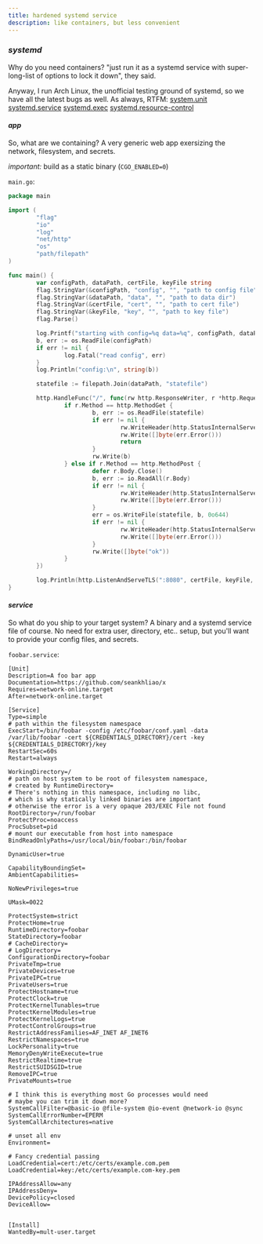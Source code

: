 ```yaml
---
title: hardened systemd service
description: like containers, but less convenient
---
```


### _systemd_

Why do you need containers?
"just run it as a systemd service with super-long-list
of options to lock it down", they said.

Anyway, I run Arch Linux, the unofficial testing ground of systemd,
so we have all the latest bugs as well.
As always, RTFM:
[system.unit](https://man.archlinux.org/man/systemd.unit.5.en)
[systemd.service](https://man.archlinux.org/man/systemd.service.5)
[systemd.exec](https://man.archlinux.org/man/systemd.exec.5.en)
[systemd.resource-control](https://man.archlinux.org/man/systemd.resource-control.5.en)

#### _app_

So, what are we containing?
A very generic web app exersizing the network, filesystem, and secrets.

_important:_ build as a static binary (`CGO_ENABLED=0`)

`main.go`:

```go
package main

import (
        "flag"
        "io"
        "log"
        "net/http"
        "os"
        "path/filepath"
)

func main() {
        var configPath, dataPath, certFile, keyFile string
        flag.StringVar(&configPath, "config", "", "path to config file")
        flag.StringVar(&dataPath, "data", "", "path to data dir")
        flag.StringVar(&certFile, "cert", "", "path to cert file")
        flag.StringVar(&keyFile, "key", "", "path to key file")
        flag.Parse()

        log.Printf("starting with config=%q data=%q", configPath, dataPath)
        b, err := os.ReadFile(configPath)
        if err != nil {
                log.Fatal("read config", err)
        }
        log.Println("config:\n", string(b))

        statefile := filepath.Join(dataPath, "statefile")

        http.HandleFunc("/", func(rw http.ResponseWriter, r *http.Request) {
                if r.Method == http.MethodGet {
                        b, err := os.ReadFile(statefile)
                        if err != nil {
                                rw.WriteHeader(http.StatusInternalServerError)
                                rw.Write([]byte(err.Error()))
                                return
                        }
                        rw.Write(b)
                } else if r.Method == http.MethodPost {
                        defer r.Body.Close()
                        b, err := io.ReadAll(r.Body)
                        if err != nil {
                                rw.WriteHeader(http.StatusInternalServerError)
                                rw.Write([]byte(err.Error()))
                        }
                        err = os.WriteFile(statefile, b, 0o644)
                        if err != nil {
                                rw.WriteHeader(http.StatusInternalServerError)
                                rw.Write([]byte(err.Error()))
                        }
                        rw.Write([]byte("ok"))
                }
        })

        log.Println(http.ListenAndServeTLS(":8080", certFile, keyFile, nil))
}
```

#### _service_

So what do you ship to your target system?
A binary and a systemd service file of course.
No need for extra user, directory, etc.. setup,
but you'll want to provide your config files, and secrets.

`foobar.service`:

```systemd
[Unit]
Description=A foo bar app
Documentation=https://github.com/seankhliao/x
Requires=network-online.target
After=network-online.target

[Service]
Type=simple
# path within the filesystem namespace
ExecStart=/bin/foobar -config /etc/foobar/conf.yaml -data /var/lib/foobar -cert ${CREDENTIALS_DIRECTORY}/cert -key ${CREDENTIALS_DIRECTORY}/key
RestartSec=60s
Restart=always

WorkingDirectory=/
# path on host system to be root of filesystem namespace,
# created by RuntimeDirectory=
# There's nothing in this namespace, including no libc,
# which is why statically linked binaries are important
# otherwise the error is a very opaque 203/EXEC File not found
RootDirectory=/run/foobar
ProtectProc=noaccess
ProcSubset=pid
# mount our executable from host into namespace
BindReadOnlyPaths=/usr/local/bin/foobar:/bin/foobar

DynamicUser=true

CapabilityBoundingSet=
AmbientCapabilities=

NoNewPrivileges=true

UMask=0022

ProtectSystem=strict
ProtectHome=true
RuntimeDirectory=foobar
StateDirectory=foobar
# CacheDirectory=
# LogDirectory=
ConfigurationDirectory=foobar
PrivateTmp=true
PrivateDevices=true
PrivateIPC=true
PrivateUsers=true
ProtectHostname=true
ProtectClock=true
ProtectKernelTunables=true
ProtectKernelModules=true
ProtectKernelLogs=true
ProtectControlGroups=true
RestrictAddressFamilies=AF_INET AF_INET6
RestrictNamespaces=true
LockPersonality=true
MemoryDenyWriteExecute=true
RestrictRealtime=true
RestrictSUIDSGID=true
RemoveIPC=true
PrivateMounts=true

# I think this is everything most Go processes would need
# maybe you can trim it down more?
SystemCallFilter=@basic-io @file-system @io-event @network-io @sync
SystemCallErrorNumber=EPERM
SystemCallArchitectures=native

# unset all env
Environment=

# Fancy credential passing
LoadCredential=cert:/etc/certs/example.com.pem
LoadCredential=key:/etc/certs/example.com-key.pem

IPAddressAllow=any
IPAddressDeny=
DevicePolicy=closed
DeviceAllow=


[Install]
WantedBy=mult-user.target
```
